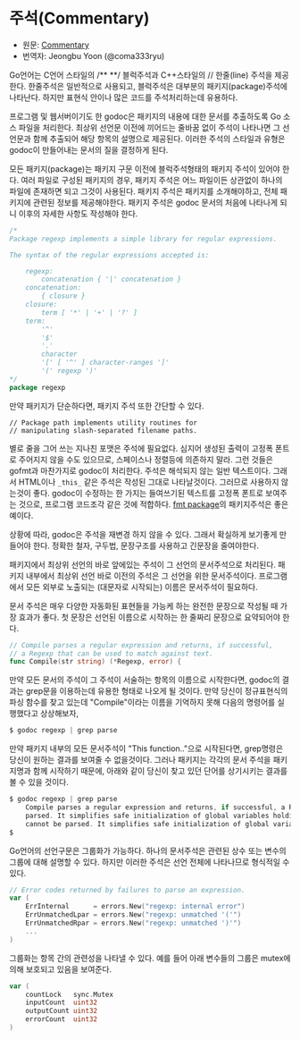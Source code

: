 # 주석(Commentary)

* 원문: [Commentary](https://golang.org/doc/effective_go.html#commentary)
* 번역자: Jeongbu Yoon (@coma333ryu)


Go언어는 C언어 스타일의 /\** \**/ 블럭주석과 C++스타일의 // 한줄(line) 주석을 제공한다. 한줄주석은 일반적으로 사용되고, 블럭주석은 대부분의 패키지(package)주석에 나타난다. 하지만 표현식 안이나 많은 코드를 주석처리하는데 유용하다.

프로그램 및 웹서버이기도 한 godoc은 패키지의 내용에 대한 문서를 추출하도록 Go 소스 파일을 처리한다. 최상위 선언문 이전에 끼어드는 줄바꿈 없이 주석이 나타나면 그 선언문과 함께 추출되어 해당 항목의 설명으로 제공된다. 이러한 주석의 스타일과 유형은 godoc이 만들어내는 문서의 질을 결정하게 된다.

모든 패키지(package)는 패키지 구문 이전에 블럭주석형태의 패키지 주석이 있어야 한다. 여러 파일로 구성된 패키지의 경우, 패키지 주석은 어느 파일이든 상관없이 하나의 파일에 존재하면 되고 그것이 사용된다. 패키지 주석은 패키지를 소개해야하고, 전체 패키지에 관련된 정보를 제공해야한다. 패키지 주석은 godoc 문서의 처음에 나타나게 되니 이후의 자세한 사항도 작성해야 한다.

```go
/*
Package regexp implements a simple library for regular expressions.

The syntax of the regular expressions accepted is:

    regexp:
        concatenation { '|' concatenation }
    concatenation:
        { closure }
    closure:
        term [ '*' | '+' | '?' ]
    term:
        '^'
        '$'
        '.'
        character
        '[' [ '^' ] character-ranges ']'
        '(' regexp ')'
*/
package regexp
```

만약 패키지가 단순하다면, 패키지 주석 또한 간단할 수 있다.

```
// Package path implements utility routines for
// manipulating slash-separated filename paths.
```

별로 줄을 그어 쓰는 지나친 포맷은 주석에 필요없다. 심지어 생성된 출력이 고정폭 폰트로 주어지지 않을 수도 있으므로, 스페이스나 정렬등에 의존하지 말라. 그런 것들은 gofmt과 마찬가지로 godoc이 처리한다. 주석은 해석되지 않는 일반 텍스트이다. 그래서 HTML이나 `_this_` 같은 주석은 작성된 그대로 나타날것이다. 그러므로 사용하지 않는것이 좋다. godoc이 수정하는 한 가지는 들여쓰기된 텍스트를 고정폭 폰트로 보여주는 것으로, 프로그램 코드조각 같은 것에 적합하다. [fmt package](https://golang.org/pkg/fmt/)의 패키지주석은 좋은 예이다.

상황에 따라, godoc은 주석을 재변경 하지 않을 수 있다. 그래서 확실하게 보기좋게 만들어야 한다. 정확한 철자, 구두법, 문장구조를 사용하고 긴문장을 줄여야한다.

패키지에서 최상위 선언의 바로 앞에있는 주석이 그 선언의 문서주석으로 처리된다.
패키지 내부에서 최상위 선언 바로 이전의 주석은 그 선언을 위한 문서주석이다. 프로그램에서 모든 외부로 노출되는 (대문자로 시작되는) 이름은 문서주석이 필요하다.

문서 주석은 매우 다양한 자동화된 표현들을 가능케 하는 완전한 문장으로 작성될 때 가장 효과가 좋다. 첫 문장은 선언된 이름으로 시작하는 한 줄짜리 문장으로 요약되어야 한다.

```go
// Compile parses a regular expression and returns, if successful,
// a Regexp that can be used to match against text.
func Compile(str string) (*Regexp, error) {
```

만약 모든 문서의 주석이 그 주석이 서술하는 항목의 이름으로 시작한다면, godoc의 결과는 grep문을 이용하는데 유용한 형태로 나오게 될 것이다. 만약 당신이 정규표현식의 파싱 함수를 찾고 있는데 "Compile"이라는 이름을 기억하지 못해 다음의 명령어를 실행했다고 상상해보자,

```go
$ godoc regexp | grep parse
```

만약 패키지 내부의 모든 문서주석이 "This function.."으로 시작된다면, grep명령은 당신이 원하는 결과를 보여줄 수 없을것이다. 그러나 패키지는 각각의 문서 주석을 패키지명과 함께 시작하기 때문에, 아래와 같이 당신이 찾고 있던 단어를 상기시키는 결과를 볼 수 있을 것이다.

```go
$ godoc regexp | grep parse
    Compile parses a regular expression and returns, if successful, a Regexp
    parsed. It simplifies safe initialization of global variables holding
    cannot be parsed. It simplifies safe initialization of global variables
$
```

Go언어의 선언구문은 그룹화가 가능하다. 하나의 문서주석은 관련된 상수 또는 변수의 그룹에 대해 설명할 수 있다. 하지만 이러한 주석은 선언 전체에 나타나므로 형식적일 수 있다.

```go
// Error codes returned by failures to parse an expression.
var (
    ErrInternal      = errors.New("regexp: internal error")
    ErrUnmatchedLpar = errors.New("regexp: unmatched '('")
    ErrUnmatchedRpar = errors.New("regexp: unmatched ')'")
    ...
)
```

그룹화는 항목 간의 관련성을 나타낼 수 있다. 예를 들어 아래 변수들의 그룹은 mutex에 의해 보호되고 있음을 보여준다.

```go
var (
    countLock   sync.Mutex
    inputCount  uint32
    outputCount uint32
    errorCount  uint32
)
```
